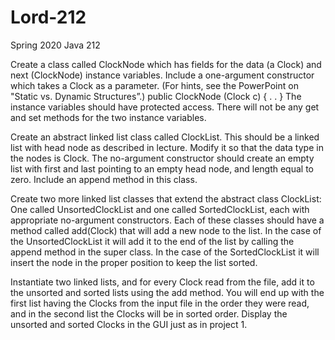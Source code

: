 # Lord-212
Spring 2020 Java 212

Create a class called ClockNode which has fields for the data (a Clock) and next (ClockNode) instance variables. Include a one-argument constructor which takes a Clock as a parameter. (For hints, see the PowerPoint on "Static vs. Dynamic Structures”.) 
   public ClockNode (Clock c) {  . . } 
 The instance variables should have protected access. There will not be any get and set methods for the two instance variables. 
 
Create an abstract linked list class called ClockList.  This should be a linked list with head node as described in lecture. Modify it so that the data type in the nodes is Clock. The no-argument constructor should create an empty list with first and last pointing to an empty head node, and length equal to zero. Include an append method in this class. 
 
Create two more linked list classes that extend the abstract class ClockList: One called UnsortedClockList and one called SortedClockList, each with appropriate no-argument constructors. Each of these classes should have a method called add(Clock) that will add a new node to the list. In the case of the UnsortedClockList it will add it to the end of the list by calling the append method in the super class. In the case of the SortedClockList it will insert the node in the proper position to keep the list sorted. 
 
Instantiate two linked lists, and for every Clock read from the file, add it to the unsorted and sorted lists using the add method. You will end up with the first list having the Clocks from the input file in the order they were read, and in the second list the Clocks will be in sorted order. Display the unsorted and sorted Clocks in the GUI just as in project 1. 
